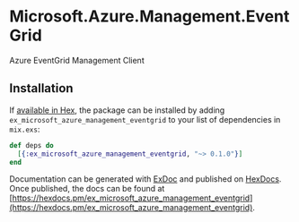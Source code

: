 # Microsoft.Azure.Management.EventGrid

Azure EventGrid Management Client

## Installation

If [available in Hex](https://hex.pm/docs/publish), the package can be installed
by adding `ex_microsoft_azure_management_eventgrid` to your list of dependencies in `mix.exs`:

```elixir
def deps do
  [{:ex_microsoft_azure_management_eventgrid, "~> 0.1.0"}]
end
```

Documentation can be generated with [ExDoc](https://github.com/elixir-lang/ex_doc)
and published on [HexDocs](https://hexdocs.pm). Once published, the docs can
be found at [https://hexdocs.pm/ex_microsoft_azure_management_eventgrid](https://hexdocs.pm/ex_microsoft_azure_management_eventgrid).
